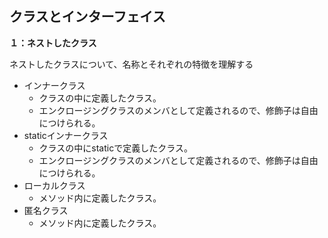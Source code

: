 ## クラスとインターフェイス

**１：ネストしたクラス**

ネストしたクラスについて、名称とそれぞれの特徴を理解する

- インナークラス
  - クラスの中に定義したクラス。
  - エンクロージングクラスのメンバとして定義されるので、修飾子は自由につけられる。
- staticインナークラス
  - クラスの中にstaticで定義したクラス。
  - エンクロージングクラスのメンバとして定義されるので、修飾子は自由につけられる。
- ローカルクラス
  - メソッド内に定義したクラス。
- 匿名クラス
  - メソッド内に定義したクラス。



